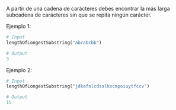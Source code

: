 A partir de una cadena de carácteres debes encontrar la más larga subcadena de carácteres sin que se repita ningún carácter.

Ejemplo 1:

```py
# Input
lengthOfLongestSubstring("abcabcbb")

# Output
3
```

Ejemplo 2:

```py
# Input
lengthOfLongestSubstring("jdkafnlcdsalkxcmpoiuytfccv")

# Output
15
```
